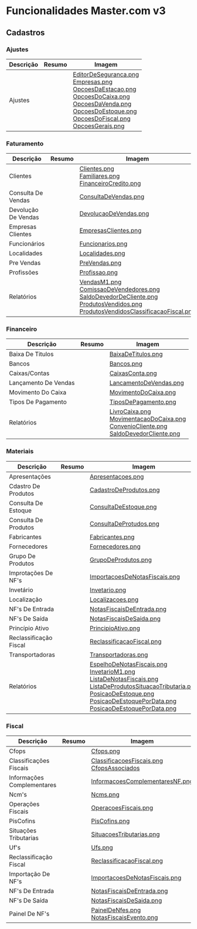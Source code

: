 # Funcionalidades Master.com v3

## Cadastros

### Ajustes

Descrição | Resumo | Imagem
--- | --- | ---
Ajustes |  | [EditorDeSeguranca.png](imagens/master_3/EditorDeSeguranca.png) <br> [Empresas.png](imagens/master_3/Empresas.png) <br> [OpcoesDaEstacao.png](imagens/master_3/OpcoesDaEstacao.png) <br> [OpcoesDoCaixa.png](imagens/master_3/OpcoesDoCaixa.png) <br> [OpcoesDaVenda.png](imagens/master_3/OpcoesDaVenda.png) <br> [OpcoesDoEstoque.png](imagens/master_3/OpcoesDoEstoque.png) <br> [OpcoesDoFiscal.png](imagens/master_3/OpcoesDoFiscal.png) <br> [OpcoesGerais.png](imagens/master_3/OpcoesGerais.png)

### Faturamento

Descrição | Resumo | Imagem
--- | --- | ---
Clientes |  | [Clientes.png](imagens/master_3/Clientes.png) <br> [Familiares.png](imagens/master_3/Familiares.png) <br> [FinanceiroCredito.png](imagens/master_3/FinanceiroCredito.png)
Consulta De Vendas |  | [ConsultaDeVendas.png](imagens/master_3/ConsultaDeVendas.png)
Devolução De Vendas |  | [DevolucaoDeVendas.png](imagens/master_3/DevolucaoDeVendas.png)
Empresas Clientes |  | [EmpresasClientes.png](imagens/master_3/EmpresasClientes.png)
Funcionários |  | [Funcionarios.png](imagens/master_3/Funcionarios.png)
Localidades |  | [Localidades.png](imagens/master_3/Localidades.png)
Pre Vendas |  | [PreVendas.png](imagens/master_3/PreVendas.png)
Profissões |  | [Profissao.png](imagens/master_3/Profissao.png)
Relatórios |  | [VendasM1.png](imagens/master_3/VendasM1.png) <br> [ComissaoDeVendedores.png](imagens/master_3/ComissaoDeVendedores.png) <br> [SaldoDevedorDeCliente.png](imagens/master_3/SaldoDevedorDeCliente.png) <br> [ProdutosVendidos.png](imagens/master_3/ProdutosVendidos.png) <br> [ProdutosVendidosClassificacaoFiscal.png](imagens/master_3/ProdutosVendidosClassificacaoFiscal.png)

### Financeiro

Descrição | Resumo | Imagem
--- | --- | ---
Baixa De Titulos|  | [BaixaDeTitulos.png](imagens/master_3/BaixaDeTitulos.png)
Bancos |  | [Bancos.png](imagens/master_3/Bancos.png)
Caixas/Contas |  | [CaixasConta.png](imagens/master_3/CaixasConta.png)
Lançamento De Vendas |  | [LancamentoDeVendas.png](imagens/master_3/LancamentoDeVendas.png)
Movimento Do Caixa |  | [MovimentoDoCaixa.png](imagens/master_3/MovimentoDoCaixa.png)
Tipos De Pagamento |  | [TiposDePagamento.png](imagens/master_3/TiposDePagamento.png)
Relatórios |  | [LivroCaixa.png](imagens/master_3/LivroCaixa.png) <br> [MovimentacaoDoCaixa.png](imagens/master_3/MovimentacaoDoCaixa.png) <br> [ConvenioCliente.png](imagens/master_3/ConvenioCliente.png) <br> [SaldoDevedorCliente.png](imagens/master_3/SaldoDevedorCliente.png)

### Materiais

Descrição | Resumo | Imagem
--- | --- | ---
Apresentações |  | [Apresentacoes.png](imagens/master_3/Apresentacoes.png)
Cdastro De Produtos |  | [CadastroDeProdutos.png](imagens/master_3/CadastroDeProdutos.png)
Consulta De Estoque |  | [ConsultaDeEstoque.png](imagens/master_3/ConsultaDeEstoque.png)
Consulta De Produtos |  | [ConsultaDeProtudos.png](imagens/master_3/ConsultaDeProtudos.png)
Fabricantes |  | [Fabricantes.png](imagens/master_3/Fabricantes.png)
Fornecedores |  | [Fornecedores.png](imagens/master_3/Fornecedores.png)
Grupo De Produtos |  | [GrupoDeProdutos.png](imagens/master_3/GrupoDeProdutos.png)
Improtações De NF's |  | [ImportacoesDeNotasFiscais.png](imagens/master_3/ImportacoesDeNotasFiscais.png)
Invetário |  | [Invetario.png](imagens/master_3/Invetario.png)
Localização |  | [Localizacoes.png](imagens/master_3/Localizacoes.png)
NF's De Entrada |  | [NotasFiscaisDeEntrada.png](imagens/master_3/NotasFiscaisDeEntrada.png)
NF's De Saída |  | [NotasFiscaisDeSaida.png](imagens/master_3/NotasFiscaisDeSaida.png)
Princípio Ativo |  | [PrincipioAtivo.png](imagens/master_3/PrincipioAtivo.png)
Reclassificação Fiscal |  | [ReclassificacaoFiscal.png](imagens/master_3/ReclassificacaoFiscal.png)
Transportadoras |  | [Transportadoras.png](imagens/master_3/Transportadoras.png)
Relatórios |  | [EspelhoDeNotasFiscais.png](imagens/master_3/EspelhoDeNotasFiscais.png) <br> [InvetarioM1.png](imagens/master_3/InvetarioM1.png) <br> [ListaDeNotasFiscais.png](imagens/master_3/ListaDeNotasFiscais.png) <br> [ListaDeProdutosSituacaoTributaria.png](imagens/master_3/ListaDeProdutosSituacaoTributaria.png) <br> [PosicaoDeEstoque.png](imagens/master_3/PosicaoDeEstoque.png) <br> [PosicaoDeEstoquePorData.png](imagens/master_3/PosicaoDeEstoquePorData.png) <br> [PosicaoDeEstoquePorData.png](imagens/master_3/PosicaoDeEstoquePorData.png)

### Fiscal

Descrição | Resumo | Imagem
--- | --- | ---
Cfops |  | [Cfops.png](imagens/master_3/Cfops.png)
Classificações Fiscais |  | [ClassificacoesFiscais.png](imagens/master_3/ClassificacoesFiscais.png) <br> [CfopsAssociados](imagens/master_3/CfopsAssociados.png)
Informações Complementares |  | [InformacoesComplementaresNF.png](imagens/master_3/InformacoesComplementaresNF.png)
Ncm's |  | [Ncms.png](imagens/master_3/Ncms.png)
Operações Fiscais |  | [OperacoesFiscais.png](imagens/master_3/OperacoesFiscais.png)
PisCofins |  | [PisCofins.png](imagens/master_3/PisCofins.png)
Situações Tributarias |  | [SituacoesTributarias.png](imagens/master_3/SituacoesTributarias.png)
Uf's |  | [Ufs.png](imagens/master_3/Ufs.png)
Reclassificação Fiscal |  | [ReclassificacaoFiscal.png](imagens/master_3/ReclassificacaoFiscal.png)
Importação De NF's |  | [ImportacoesDeNotasFiscais.png](imagens/master_3/ImportacoesDeNotasFiscais.png)
NF's De Entrada |  | [NotasFiscaisDeEntrada.png](imagens/master_3/NotasFiscaisDeEntrada.png)
NF's De Saída |  | [NotasFiscaisDeSaida.png](imagens/master_3/NotasFiscaisDeSaida.png)
Painel De NF's |  | [PainelDeNfes.png](imagens/master_3/PainelDeNfes.png) <br> [NotasFiscaisEvento.png](imagens/master_3/NotasFiscaisEvento.png)
